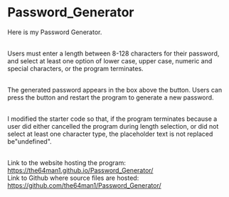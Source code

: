 # Password_Generator

Here is my Password Generator.<br><br> 

Users must enter a length between 8-128 characters for their password, and select at least one option of lower case, upper case, numeric and special characters, or the program terminates.<br><br>

The generated password appears in the box above the button. Users can press the button and restart the program to generate a new password.<br><br>

I modified the starter code so that, if the program terminates because a user did either cancelled the program during length selection, or did not select at least one character type, the placeholder text is not replaced be"undefined".<br><br>

Link to the website hosting the program: https://the64man1.github.io/Password_Generator/ <br>
Link to Github where source files are hosted: https://github.com/the64man1/Password_Generator/
